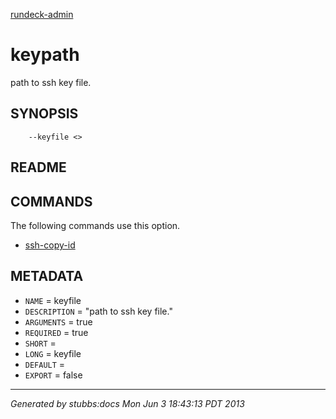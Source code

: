[rundeck-admin](../../index.html)

# keypath

path to ssh key file.

## SYNOPSIS

        --keyfile <>

## README



## COMMANDS

The following commands use this option.

* [ssh-copy-id](../../commands/ssh-copy-id/index.html)

## METADATA

* `NAME` = keyfile
* `DESCRIPTION` = "path to ssh key file."
* `ARGUMENTS` = true
* `REQUIRED` = true
* `SHORT` = 
* `LONG` = keyfile
* `DEFAULT` = 
* `EXPORT` = false

----

*Generated by stubbs:docs Mon Jun  3 18:43:13 PDT 2013*

